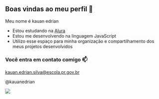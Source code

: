 ## Boas vindas ao meu perfil 💙

Meu nome é kauan edrian

- Estou estudando na [Alura](https://www.alura.com.br)
- Estou me desenvolvendo na linguagem JavaScript
- Utilizo esse espaço para minha organização e compartilhamento dos meus projetos desenvolvidos

### Você entra em contato comigo 📫

kauan.edrian.silva@escola.pr.gov.br 

@kauanedrian

![](https://media.tenor.com/LFJe3wsJ64MAAAAi/krasniy.gif)
